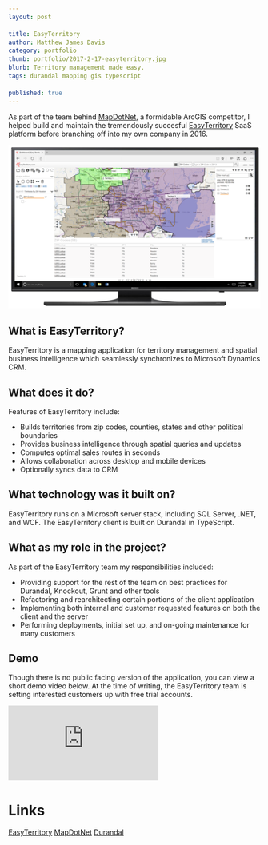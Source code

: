 ```yaml
---
layout: post

title: EasyTerritory
author: Matthew James Davis
category: portfolio
thumb: portfolio/2017-2-17-easyterritory.jpg
blurb: Territory management made easy.
tags: durandal mapping gis typescript

published: true
---
```


As part of the team behind [MapDotNet](http://www.mapdotnet.com), a formidable ArcGIS competitor, I helped build and maintain the tremendously succesful [EasyTerritory](http://www.easyterritory.com) SaaS platform before branching off into my own company in 2016.

<img src="/images/portfolio/2017-2-17-easyterritory/2.png" style="max-width: 100%" />

## What is EasyTerritory?

EasyTerritory is a mapping application for territory management and spatial business intelligence which seamlessly synchronizes to Microsoft Dynamics CRM.

## What does it do?

Features of EasyTerritory include:

- Builds territories from zip codes, counties, states and other political boundaries
- Provides business intelligence through spatial queries and updates
- Computes optimal sales routes in seconds
- Allows collaboration across desktop and mobile devices
- Optionally syncs data to CRM

## What technology was it built on?

EasyTerritory runs on a Microsoft server stack, including SQL Server, .NET, and WCF. The EasyTerritory client is built on Durandal in TypeScript.

## What as my role in the project?

As part of the EasyTerritory team my responsibilities included:

- Providing support for the rest of the team on best practices for Durandal, Knockout, Grunt and other tools
- Refactoring and rearchitecting certain portions of the client application
- Implementing both internal and customer requested features on both the client and the server
- Performing deployments, initial set up, and on-going maintenance for many customers

## Demo

Though there is no public facing version of the application, you can view a short demo video below. At the time of writing, the EasyTerritory team is setting interested customers up with free trial accounts.

<div class="video">
  <iframe src="https://www.youtube.com/embed/R4-uIlHWPG0" frameborder="0" allowfullscreen></iframe>
</div>

# Links

[EasyTerritory](http://www.easyterritory.com)
[MapDotNet](http://www.mapdotnet.com)
[Durandal](http://durandaljs.com/)